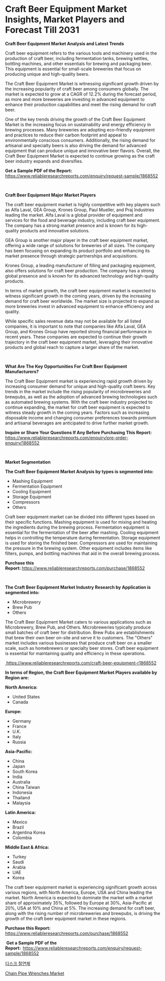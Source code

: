 <p><h1>Craft Beer Equipment Market Insights, Market Players and Forecast Till 2031</h1></p><p><strong>Craft Beer Equipment Market Analysis and Latest Trends</strong></p>
<p><p>Craft beer equipment refers to the various tools and machinery used in the production of craft beer, including fermentation tanks, brewing kettles, bottling machines, and other essentials for brewing and packaging beer. This equipment is essential for small-scale breweries that focus on producing unique and high-quality beers.</p><p>The Craft Beer Equipment Market is witnessing significant growth driven by the increasing popularity of craft beer among consumers globally. The market is expected to grow at a CAGR of 12.2% during the forecast period, as more and more breweries are investing in advanced equipment to enhance their production capabilities and meet the rising demand for craft beer.</p><p>One of the key trends driving the growth of the Craft Beer Equipment Market is the increasing focus on sustainability and energy efficiency in brewing processes. Many breweries are adopting eco-friendly equipment and practices to reduce their carbon footprint and appeal to environmentally conscious consumers. Additionally, the rising demand for artisanal and specialty beers is also driving the demand for advanced equipment that can produce unique and innovative beer flavors. Overall, the Craft Beer Equipment Market is expected to continue growing as the craft beer industry expands and diversifies.</p></p>
<p><strong>Get a Sample PDF of the Report:&nbsp;</strong> <a href="https://www.reliableresearchreports.com/enquiry/request-sample/1868552">https://www.reliableresearchreports.com/enquiry/request-sample/1868552</a></p>
<p>&nbsp;</p>
<p><strong>Craft Beer Equipment Major Market Players</strong></p>
<p><p>The craft beer equipment market is highly competitive with key players such as Alfa Laval, GEA Group, Krones Group, Paul Mueller, and Praj Industries leading the market. Alfa Laval is a global provider of equipment and services for the food and beverage industry, including craft beer equipment. The company has a strong market presence and is known for its high-quality products and innovative solutions.</p><p>GEA Group is another major player in the craft beer equipment market, offering a wide range of solutions for breweries of all sizes. The company has been focusing on expanding its product portfolio and enhancing its market presence through strategic partnerships and acquisitions.</p><p>Krones Group, a leading manufacturer of filling and packaging equipment, also offers solutions for craft beer production. The company has a strong global presence and is known for its advanced technology and high-quality products.</p><p>In terms of market growth, the craft beer equipment market is expected to witness significant growth in the coming years, driven by the increasing demand for craft beer worldwide. The market size is projected to expand as more breweries invest in advanced equipment to enhance efficiency and quality.</p><p>While specific sales revenue data may not be available for all listed companies, it is important to note that companies like Alfa Laval, GEA Group, and Krones Group have reported strong financial performance in recent years. These companies are expected to continue their growth trajectory in the craft beer equipment market, leveraging their innovative products and global reach to capture a larger share of the market.</p></p>
<p>&nbsp;</p>
<p><strong>What Are The Key Opportunities For Craft Beer Equipment Manufacturers?</strong></p>
<p><p>The Craft Beer Equipment market is experiencing rapid growth driven by increasing consumer demand for unique and high-quality craft beers. Key trends in the market include the rising popularity of microbreweries and brewpubs, as well as the adoption of advanced brewing technologies such as automated brewing systems. With the craft beer industry projected to continue expanding, the market for craft beer equipment is expected to witness steady growth in the coming years. Factors such as increasing disposable income and changing consumer preferences towards premium and artisanal beverages are anticipated to drive further market growth.</p></p>
<p><strong>Inquire or Share Your Questions If Any Before Purchasing This Report:</strong> <a href="https://www.reliableresearchreports.com/enquiry/pre-order-enquiry/1868552">https://www.reliableresearchreports.com/enquiry/pre-order-enquiry/1868552</a></p>
<p>&nbsp;</p>
<p><strong>Market Segmentation</strong></p>
<p><strong>The Craft Beer Equipment Market Analysis by types is segmented into:</strong></p>
<p><ul><li>Mashing Equipment</li><li>Fermentation Equipment</li><li>Cooling Equipment</li><li>Storage Equipment</li><li>Compressors</li><li>Others</li></ul></p>
<p><p>Craft beer equipment market can be divided into different types based on their specific functions. Mashing equipment is used for mixing and heating the ingredients during the brewing process. Fermentation equipment is essential for the fermentation of the beer after mashing. Cooling equipment helps in controlling the temperature during fermentation. Storage equipment is used for storing the finished beer. Compressors are used for maintaining the pressure in the brewing system. Other equipment includes items like filters, pumps, and bottling machines that aid in the overall brewing process.</p></p>
<p><strong>Purchase this Report:&nbsp;</strong><a href="https://www.reliableresearchreports.com/purchase/1868552">https://www.reliableresearchreports.com/purchase/1868552</a></p>
<p>&nbsp;</p>
<p><strong>The Craft Beer Equipment Market Industry Research by Application is segmented into:</strong></p>
<p><ul><li>Microbrewery</li><li>Brew Pub</li><li>Others</li></ul></p>
<p><p>The Craft Beer Equipment Market caters to various applications such as Microbrewery, Brew Pub, and Others. Microbreweries typically produce small batches of craft beer for distribution. Brew Pubs are establishments that brew their own beer on-site and serve it to customers. The "Others" market includes various businesses that produce craft beer on a smaller scale, such as homebrewers or specialty beer stores. Craft beer equipment is essential for maintaining quality and efficiency in these operations.</p></p>
<p><a href="https://www.reliableresearchreports.com/craft-beer-equipment-r1868552">&nbsp;https://www.reliableresearchreports.com/craft-beer-equipment-r1868552</a></p>
<p><strong>In terms of Region, the Craft Beer Equipment Market Players available by Region are:</strong></p>
<p>
    <p> <strong> North America: </strong>
        <ul>
            <li>United States</li>
            <li>Canada</li>
        </ul>
        </p> 
    <p> <strong> Europe: </strong>
        <ul>
            <li>Germany</li>
            <li>France</li>
            <li>U.K.</li>
            <li>Italy</li>
            <li>Russia</li>
        </ul>
        </p> 
    <p> <strong> Asia-Pacific: </strong>
        <ul>
            <li>China</li>
            <li>Japan</li>
            <li>South Korea</li>
            <li>India</li>
            <li>Australia</li>
            <li>China Taiwan</li>
            <li>Indonesia</li>
            <li>Thailand</li>
            <li>Malaysia</li>
        </ul>
        </p> 
    <p> <strong> Latin America: </strong>
        <ul>
            <li>Mexico</li>
            <li>Brazil</li>
            <li>Argentina Korea</li>
            <li>Colombia</li>
        </ul>
        </p> 
    <p> <strong> Middle East & Africa: </strong>
        <ul>
            <li>Turkey</li>
            <li>Saudi</li>
            <li>Arabia</li>
            <li>UAE</li>
            <li>Korea</li>
        </ul>
    </p>
    </p>
<p><p>The craft beer equipment market is experiencing significant growth across various regions, with North America, Europe, USA and China leading the market. North America is expected to dominate the market with a market share of approximately 35%, followed by Europe at 30%, Asia-Pacific at 20%, USA at 10% and China at 5%. The increasing demand for craft beer, along with the rising number of microbreweries and brewpubs, is driving the growth of the craft beer equipment market in these regions.</p></p>
<p><strong>Purchase this Report: </strong><a href="https://www.reliableresearchreports.com/purchase/1868552">https://www.reliableresearchreports.com/purchase/1868552</a></p>
<p>&nbsp;<strong>Get a Sample PDF of the Report:&nbsp;&nbsp;</strong><a href="https://www.reliableresearchreports.com/enquiry/request-sample/1868552">https://www.reliableresearchreports.com/enquiry/request-sample/1868552</a></p>
<p><strong></strong></p>
<p><p><a href="https://github.com/sougarounis/Market-Research-Report-List-3/blob/main/551982920473.md">디스크 절연체</a></p><p><a href="https://github.com/RichRobinson5/Market-Research-Report-List-4/blob/main/chain-pipe-wrenches-market.md">Chain Pipe Wrenches Market</a></p></p>